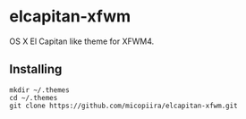# elcapitan-xfwm

OS X El Capitan like theme for XFWM4.

## Installing

    mkdir ~/.themes
    cd ~/.themes
    git clone https://github.com/micopiira/elcapitan-xfwm.git
